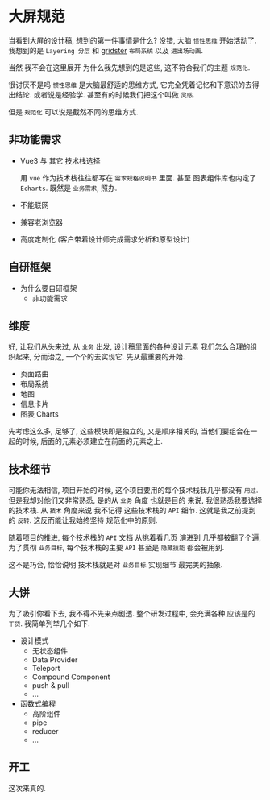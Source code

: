 # 大屏规范

当看到大屏的设计稿, 想到的第一件事情是什么? 没错, 大脑 `惯性思维` 开始活动了. 我想到的是 `Layering 分层` 和 [gridster](https://dsmorse.github.io/gridster.js/) `布局系统` 以及 `进出场动画`.

当然 我不会在这里展开 为什么我先想到的是这些, 这不符合我们的主题 `规范化`.

很讨厌不是吗 `惯性思维` 是大脑最舒适的思维方式, 它完全凭着记忆和下意识的去得出结论. 或者说是经验学. 甚至有的时候我们把这个叫做 `灵感`.

但是 `规范化` 可以说是截然不同的思维方式.

## 非功能需求

- Vue3 与 其它 技术栈选择

  用 `vue` 作为技术栈往往都写在 `需求规格说明书` 里面. 甚至 图表组件库也内定了 `Echarts`. 既然是 `业务需求`, 照办.

- 不能联网
- 兼容老浏览器
- 高度定制化 (客户带着设计师完成需求分析和原型设计)

## 自研框架

- 为什么要自研框架
  - 非功能需求

## 维度

好, 让我们从头来过, 从 `业务` 出发, 设计稿里面的各种设计元素 我们怎么合理的组织起来, 分而治之, 一个个的去实现它. 先从最重要的开始.

- 页面路由
- 布局系统
- 地图
- 信息卡片
- 图表 Charts

先考虑这么多, 足够了, 这些模块即是独立的, 又是顺序相关的, 当他们要组合在一起的时候, 后面的元素必须建立在前面的元素之上.

## 技术细节

可能你无法相信, 项目开始的时候, 这个项目要用的每个技术栈我几乎都没有 `用过`. 但是我却对他们又非常熟悉, 是的从 `业务` 角度 也就是目的 来说, 我很熟悉我要选择的技术栈. 从 `技术` 角度来说 我不记得 这些技术栈的 `API` 细节. 这就是我之前提到的 `反转`. 这反而能让我始终坚持 规范化中的原则.

随着项目的推进, 每个技术栈的 `API` 文档 从挑着看几页 演进到 几乎都被翻了个遍, 为了贯彻 `业务目标`, 每个技术栈的主要 `API` 甚至是 `隐藏技能` 都会被用到.

这不是巧合, 恰恰说明 技术栈就是对 `业务目标` 实现细节 最完美的抽象.

## 大饼

为了吸引你看下去, 我不得不先来点剧透. 整个研发过程中, 会充满各种 应该是的 `干货`. 我简单列举几个如下.

- 设计模式
  - 无状态组件
  - Data Provider
  - Teleport
  - Compound Component
  - push & pull
  - ...
- 函数式编程
  - 高阶组件
  - pipe
  - reducer
  - ...

## 开工

这次来真的.
